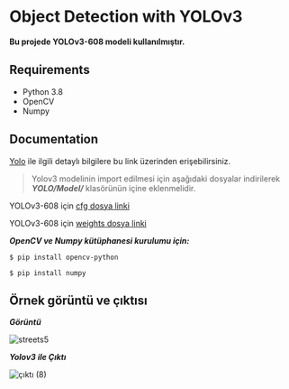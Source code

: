 # Object Detection with YOLOv3

**Bu projede YOLOv3-608 modeli kullanılmıştır.**

## Requirements

- Python 3.8
- OpenCV
- Numpy


## Documentation

[Yolo](https://pjreddie.com/darknet/yolo/) ile ilgili detaylı bilgilere bu link üzerinden erişebilirsiniz.

> Yolov3 modelinin import edilmesi için aşağıdaki dosyalar indirilerek ***YOLO/Model/*** klasörünün içine eklenmelidir.

YOLOv3-608 için [cfg dosya linki](https://github.com/pjreddie/darknet/blob/master/cfg/yolov3.cfg)

YOLOv3-608 için [weights dosya linki](https://pjreddie.com/media/files/yolov3.weights)




***OpenCV ve Numpy kütüphanesi kurulumu için:***

```
$ pip install opencv-python
 
$ pip install numpy
```

## Örnek görüntü ve çıktısı

***Görüntü***

![streets5](https://user-images.githubusercontent.com/68853621/144755149-222c6a11-e57d-41d1-b15d-42b199c5c53a.jpg)

***Yolov3 ile Çıktı***

![çıktı (8)](https://user-images.githubusercontent.com/68853621/144755155-9f4baa1a-520e-4779-bbbf-5e453cdaedaf.jpg)


